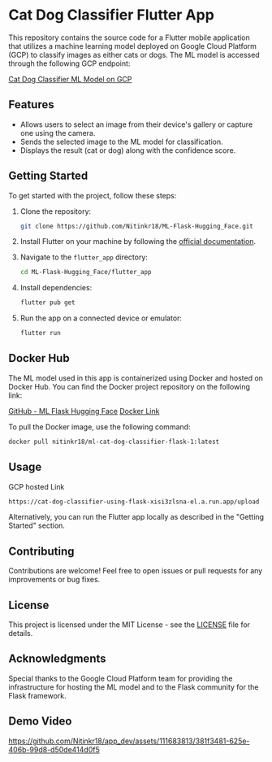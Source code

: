 # Cat Dog Classifier Flutter App

This repository contains the source code for a Flutter mobile application that utilizes a machine learning model deployed on Google Cloud Platform (GCP) to classify images as either cats or dogs. The ML model is accessed through the following GCP endpoint:

[Cat Dog Classifier ML Model on GCP](https://cat-dog-classifier-using-flask-xisi3zlsna-el.a.run.app/upload)

## Features

- Allows users to select an image from their device's gallery or capture one using the camera.
- Sends the selected image to the ML model for classification.
- Displays the result (cat or dog) along with the confidence score.

## Getting Started

To get started with the project, follow these steps:

1. Clone the repository:

   ```bash
   git clone https://github.com/Nitinkr18/ML-Flask-Hugging_Face.git
   ```

2. Install Flutter on your machine by following the [official documentation](https://flutter.dev/docs/get-started/install).

3. Navigate to the `flutter_app` directory:

   ```bash
   cd ML-Flask-Hugging_Face/flutter_app
   ```

4. Install dependencies:

   ```bash
   flutter pub get
   ```

5. Run the app on a connected device or emulator:

   ```bash
   flutter run
   ```

## Docker Hub

The ML model used in this app is containerized using Docker and hosted on Docker Hub. You can find the Docker project repository on the following link:

[GitHub - ML Flask Hugging Face](https://github.com/Nitinkr18/ML-Flask-Hugging_Face.git)
[Docker Link](https://hub.docker.com/repository/docker/nitinkr18/ml-cat-dog-classifier-flask-1/general)


To pull the Docker image, use the following command:

```bash
docker pull nitinkr18/ml-cat-dog-classifier-flask-1:latest
```

## Usage

GCP hosted Link
```bash
https://cat-dog-classifier-using-flask-xisi3zlsna-el.a.run.app/upload
```
Alternatively, you can run the Flutter app locally as described in the "Getting Started" section.

## Contributing

Contributions are welcome! Feel free to open issues or pull requests for any improvements or bug fixes.

## License

This project is licensed under the MIT License - see the [LICENSE](LICENSE) file for details.

## Acknowledgments

Special thanks to the Google Cloud Platform team for providing the infrastructure for hosting the ML model and to the Flask community for the Flask framework.



## Demo Video

https://github.com/Nitinkr18/app_dev/assets/111683813/381f3481-625e-406b-99d8-d50de414d0f5


